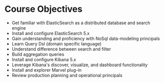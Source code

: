 # Course Objectives #

* Get familiar with ElasticSearch as a distributed database and search engine
* Install and configure ElasticSearch 5.x
* Gain understanding and proficiency with NoSql data-modeling principals
* Learn Query Dsl (domain specific language)
* Understand difference between search and filter
* Build aggregation queries
* Install and configure Kibana 5.x
* Leverage Kibana's discover, visualize, and dashboard functionality
* Install and explorer Marvel plug-in
* Review production planning and operational principals